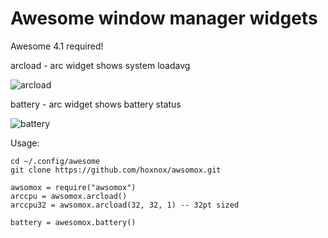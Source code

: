 # Awesome window manager widgets

Awesome 4.1 required!

arcload - arc widget shows system loadavg

![arcload](https://habrastorage.org/files/d60/280/518/d602805184d8482eb6ff982721d4dd40.png)

battery - arc widget shows battery status

![battery](https://habrastorage.org/files/f53/1cf/ea6/f531cfea6ce64c3c9e6b9a7f726d142e.png)

Usage:

    cd ~/.config/awesome
    git clone https://github.com/hoxnox/awsomox.git

    awsomox = require("awsomox")
    arccpu = awsomox.arcload()
    arccpu32 = awsomox.arcload(32, 32, 1) -- 32pt sized

    battery = awesomox.battery()

